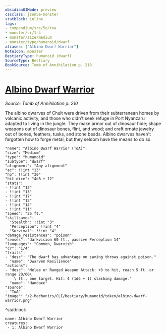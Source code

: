 ```yaml
---
obsidianUIMode: preview
cssclass: json5e-monster
statblock: inline
tags:
- compendium/src/5e/toa
- monster/cr/1-4
- monster/size/medium
- monster/type/humanoid/dwarf
aliases: ["Albino Dwarf Warrior"]
NoteIcon: monster
BestiaryType: humanoid (dwarf)
SourceType: Bestiary
BookSource: Tomb of Annihilation p. 210
---
```

# [Albino Dwarf Warrior](2-Mechanics/CLI/bestiary/humanoid/albino-dwarf-warrior-toa.md)
*Source: Tomb of Annihilation p. 210*  

The albino dwarves of Chult were driven from their subterranean homes by volcanic activity, and those who didn't seek refuge in Port Nyanzaru adapted to living in the jungle. They make armor out of dinosaur hide; shape weapons out of dinosaur bones, flint, and wood; and craft ornate jewelry out of bones, feathers, tusks, and stone beads. Albino dwarves haven't forgotten how to forge metal, but they seldom have the means to do so.

```statblock
"name": "Albino Dwarf Warrior (ToA)"
"size": "Medium"
"type": "humanoid"
"subtype": "dwarf"
"alignment": "Any alignment"
"ac": !!int "13"
"hp": !!int "30"
"hit_dice": "4d8 + 12"
"stats":
- !!int "13"
- !!int "13"
- !!int "17"
- !!int "12"
- !!int "14"
- !!int "11"
"speed": "25 ft."
"skillsaves":
  "Stealth": !!int "3"
  "Perception": !!int "4"
  "Survival": !!int "4"
"damage_resistances": "poison"
"senses": "darkvision 60 ft., passive Perception 14"
"languages": "Common, Dwarvish"
"cr": "1/4"
"traits":
- "desc": "The dwarf has advantage on saving throws against poison."
  "name": "Dwarven Resilience"
"actions":
- "desc": "Melee or Ranged Weapon Attack: +3 to hit, reach 5 ft. or range 20/60\
    \ ft., one target. Hit: 4 (1d6 + 1) slashing damage."
  "name": "Handaxe"
"source":
- "ToA"
"image": "/2-Mechanics/CLI/bestiary/humanoid/token/albino-dwarf-warrior.png"
```
^statblock

```encounter-table
name: Albino Dwarf Warrior
creatures:
 - 1: Albino Dwarf Warrior
```